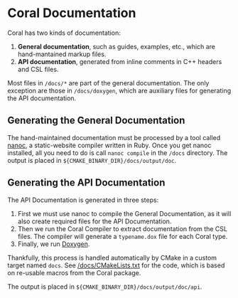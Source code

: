 Coral Documentation
===================

Coral has two kinds of documentation:

1. **General documentation**, such as guides, examples, etc., which are hand-mantained markup files.
2. **API documentation**, generated from inline comments in C++ headers and CSL files.

Most files in `/docs/*` are part of the general documentation. The only exception are those in `/docs/doxygen`, which are auxiliary files for generating the API documentation.

Generating the General Documentation
------------------------------------

The hand-maintained documentation must be processed by a tool called [nanoc](http://nanoc.stoneship.org/), a static-website compiler written in Ruby. Once you get nanoc installed, all you need to do is call `nanoc compile` in the `/docs` directory. The output is placed in `${CMAKE_BINARY_DIR}/docs/output/doc`.

Generating the API Documentation
--------------------------------

The API Documentation is generated in three steps:

1. First we must use nanoc to compile the General Documentation, as it will also create required files for the API Documentation.
2. Then we run the Coral Compiler to extract documentation from the CSL files. The compiler will generate a `typename.dox` file for each Coral type.
3. Finally, we run [Doxygen](http://doxygen.org).

Thankfully, this process is handled automatically by CMake in a custom target named `docs`. See [/docs/CMakeLists.txt](CMakeLists.txt) for the code, which is based on re-usable macros from the Coral package.

The output is placed in `${CMAKE_BINARY_DIR}/docs/output/doc/api`.
